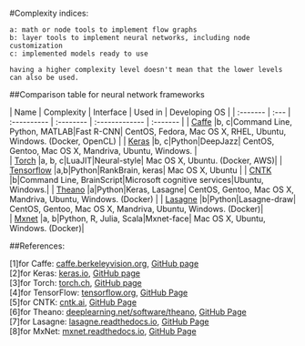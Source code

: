 #Complexity indices:
  
    a: math or node tools to implement flow graphs
    b: layer tools to implement neural networks, including node customization
    c: implemented models ready to use
  
    having a higher complexity level doesn't mean that the lower levels can also be used. 

##Comparison table for neural network frameworks

| Name      | Complexity | Interface | Used in | Developing OS  | 
| :-------  | :--- | :---------- | :-------- | :------------- | :-------    |
| [Caffe]() |b, c|Command Line, Python, MATLAB|Fast R-CNN| CentOS, Fedora, Mac OS X, RHEL, Ubuntu, Windows. (Docker, OpenCL) |
| [Keras]() |b, c|Python|DeepJazz| CentOS, Gentoo, Mac OS X, Mandriva, Ubuntu, Windows. |  
| [Torch]() |a, b, c|LuaJIT|Neural-style| Mac OS X, Ubuntu. (Docker, AWS)| 
| [Tensorflow]() |a,b|Python|RankBrain, keras| Mac OS X, Ubuntu    |
| [CNTK]() |b|Command Line, BrainScript|Microsoft cognitive services|Ubuntu, Windows.| 
| [Theano]() |a|Python|Keras, Lasagne| CentOS, Gentoo, Mac OS X, Mandriva, Ubuntu, Windows. (Docker) | 
| [Lasagne]() |b|Python|Lasagne-draw| CentOS, Gentoo, Mac OS X, Mandriva, Ubuntu, Windows. (Docker)|  
| [Mxnet]() |a, b|Python, R, Julia, Scala|Mxnet-face| Mac OS X, Ubuntu, Windows.  (Docker)|  

##References:

[1]for Caffe: [caffe.berkeleyvision.org](http://caffe.berkeleyvision.org/), [GitHub page](https://github.com/BVLC/caffe) <br />
[2]for Keras: [keras.io](https://keras.io/), [GitHub page](https://github.com/fchollet/keras)<br />
[3]for Torch: [torch.ch](http://torch.ch/), [GitHub page](https://github.com/torch/torch7)<br />
[4]for TensorFlow: [tensorflow.org](https://www.tensorflow.org/), [GitHub Page](https://github.com/tensorflow/tensorflow)<br />
[5]for CNTK: [cntk.ai](https://cntk.ai/), [GitHub Page](https://github.com/Microsoft/CNTK/wiki)<br />
[6]for Theano: [deeplearning.net/software/theano](http://deeplearning.net/software/theano/), [GitHub Page](https://github.com/Theano/Theano)<br />
[7]for Lasagne: [lasagne.readthedocs.io](http://lasagne.readthedocs.io/en/latest/), [GitHub Page](https://github.com/Lasagne/Lasagne/blob/master/docs/index.rst)<br />
[8]for MxNet: [mxnet.readthedocs.io](http://mxnet.readthedocs.io/en/latest/), [GitHub Page](https://github.com/dmlc/mxnet/)<br />
